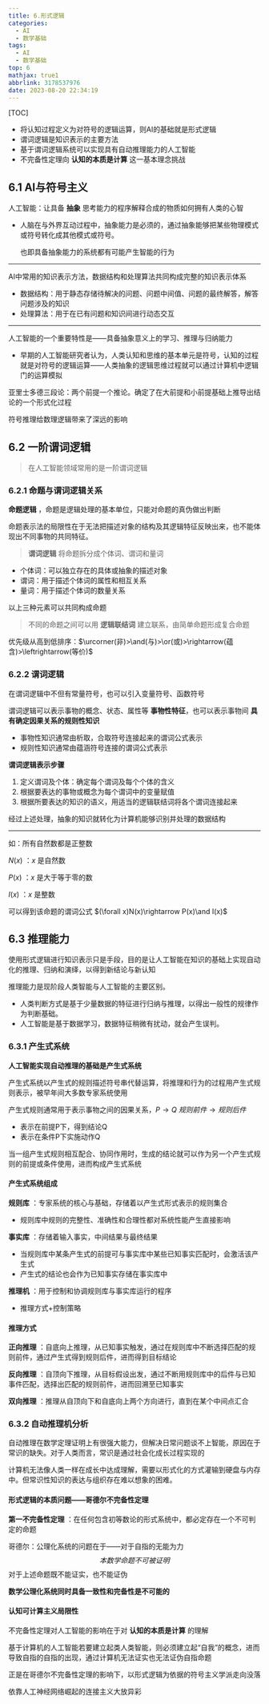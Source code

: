 ```yaml
---
title: 6.形式逻辑
categories:
  - AI
  - 数学基础
tags:
  - AI
  - 数学基础
top: 6
mathjax: true1
abbrlink: 3178537976
date: 2023-08-20 22:34:19
---
```


[TOC]

- 将认知过程定义为对符号的逻辑运算，则AI的基础就是形式逻辑
- 谓词逻辑是知识表示的主要方法
- 基于谓词逻辑系统可以实现具有自动推理能力的人工智能
- 不完备性定理向 **认知的本质是计算** 这一基本理念挑战

<!--more-->

## 6.1 AI与符号主义

人工智能：让具备 **抽象** 思考能力的程序解释合成的物质如何拥有人类的心智

- 人脑在与外界互动过程中，抽象能力是必须的，通过抽象能够把某些物理模式或符号转化成其他模式或符号。

  也即具备抽象能力的系统都有可能产生智能的行为

---

AI中常用的知识表示方法，数据结构和处理算法共同构成完整的知识表示体系

- 数据结构：用于静态存储待解决的问题、问题中间值、问题的最终解答，解答问题涉及的知识
- 处理算法：用于在已有问题和知识间进行动态交互

---

人工智能的一个重要特性是——具备抽象意义上的学习、推理与归纳能力

- 早期的人工智能研究者认为，人类认知和思维的基本单元是符号，认知的过程就是对符号的逻辑运算——人类抽象的逻辑思维过程就可以通过计算机中逻辑门的运算模拟

亚里士多德三段论：两个前提一个推论。确定了在大前提和小前提基础上推导出结论的一个形式化过程

符号推理给数理逻辑带来了深远的影响

## 6.2 一阶谓词逻辑

> 在人工智能领域常用的是一阶谓词逻辑

### 6.2.1 命题与谓词逻辑关系

 **命题逻辑** ，命题是逻辑处理的基本单位，只能对命题的真伪做出判断

命题表示法的局限性在于无法把描述对象的结构及其逻辑特征反映出来，也不能体现出不同事物的共同特征。

> **谓词逻辑** 将命题拆分成个体词、谓词和量词

- 个体词：可以独立存在的具体或抽象的描述对象
- 谓词：用于描述个体词的属性和相互关系
- 量词：用于描述个体词的数量关系

以上三种元素可以共同构成命题

> 不同的命题之间可以用 **逻辑联结词** 建立联系，由简单命题形成复合命题

优先级从高到低排序：$\urcorner(非)>\and(与)>\or(或)>\rightarrow(蕴含)>\leftrightarrow(等价)$

### 6.2.2 谓词逻辑

在谓词逻辑中不但有常量符号，也可以引入变量符号、函数符号

谓词逻辑可以表示事物的概念、状态、属性等 **事物性特征**，也可以表示事物间 **具有确定因果关系的规则性知识**

- 事物性知识通常由析取，合取符号连接起来的谓词公式表示
- 规则性知识通常由蕴涵符号连接的谓词公式表示

**谓词逻辑表示步骤**

1. 定义谓词及个体：确定每个谓词及每个个体的含义
2. 根据要表达的事物或概念为每个谓词中的变量赋值
3. 根据所要表达的知识的语义，用适当的逻辑联结词将各个谓词连接起来

经过上述处理，抽象的知识就转化为计算机能够识别并处理的数据结构

---

如：所有自然数都是正整数

$N(x)$ ：$x$ 是自然数

$P(x)$ ：$x$ 是大于等于零的数

$I(x)$ ：$x$ 是整数

可以得到该命题的谓词公式 $(\forall x)N(x)\rightarrow P(x)\and I(x)$

## 6.3 推理能力

使用形式逻辑进行知识表示只是手段，目的是让人工智能在知识的基础上实现自动化的推理、归纳和演绎，以得到新结论与新认知

推理能力是现阶段人类智能与人工智能的主要区别。

- 人类判断方式是基于少量数据的特征进行归纳与推理，以得出一般性的规律作为判断基础。
- 人工智能是基于数据学习，数据特征稍微有扰动，就会产生误判。

### 6.3.1 产生式系统

**人工智能实现自动推理的基础是产生式系统**

产生式系统以产生式的规则描述符号串代替运算，将推理和行为的过程用产生式规则表示，被早年间大多数专家系统使用

产生式规则通常用于表示事物之间的因果关系，$P\rightarrow Q$ $规则前件\rightarrow 规则后件$

- 表示在前提P下，得到结论Q
- 表示在条件P下实施动作Q

当一组产生式规则相互配合、协同作用时，生成的结论就可以作为另一个产生式规则的前提或条件使用，进而构成产生式系统

#### 产生式系统组成

**规则库** ：专家系统的核心与基础，存储着以产生式形式表示的规则集合

- 规则库中规则的完整性、准确性和合理性都对系统性能产生直接影响

**事实库** ：存储着输入事实，中间结果与最终结果

- 当规则库中某条产生式的前提可与事实库中某些已知事实匹配时，会激活该产生式
- 产生式的结论也会作为已知事实存储在事实库中

**推理机** ：用于控制和协调规则库与事实库运行的程序

- 推理方式+控制策略

#### 推理方式

**正向推理** ：自底向上推理，从已知事实触发，通过在规则库中不断选择匹配的规则前件，通过产生式得到规则后件，进而得到目标结论

**反向推理** ：自顶向下推理，从目标假设出发，通过不断用规则库中的后件与已知事件匹配，选择出匹配的规则前件，进而回溯至已知事实

**双向推理** ：推理从自顶向下和自底向上两个方向进行，直到在某个中间点汇合

### 6.3.2 自动推理机分析

自动推理在数学定理证明上有很强大能力，但解决日常问题谈不上智能，原因在于常识的缺失。对于人类而言，常识是通过社会化成长过程实现的

计算机无法像人类一样在成长中达成理解，需要以形式化的方式灌输到硬盘与内存中。但常识性知识的表达与组织存在难以想象的困难。

#### 形式逻辑的本质问题——哥德尔不完备性定理

**第一不完备性定理** ：在任何包含初等数论的形式系统中，都必定存在一个不可判定的命题

哥德尔：公理化系统的问题在于——对于自指的无能为力
$$
本数学命题不可被证明
$$
对于上述命题既不能证实，也不能证伪

**数学公理化系统同时具备一致性和完备性是不可能的**

#### 认知可计算主义局限性

不完备性定理对人工智能的影响在于对 **认知的本质是计算** 的理解

基于计算机的人工智能若要建立起类人类智能，则必须建立起“自我”的概念，进而导致自指的自指的出现，通过计算机无法证实也无法证伪自指命题

正是在哥德尔不完备性定理的影响下，以形式逻辑为依据的符号主义学派走向没落

依靠人工神经网络崛起的连接主义大放异彩



